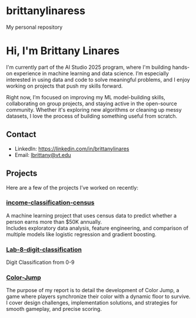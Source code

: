 # brittanylinaress
My personal repository
# Hi, I'm Brittany Linares

I'm currently part of the AI Studio 2025 program, where I'm building hands-on experience in machine learning and data science. I’m especially interested in using data and code to solve meaningful problems, and I enjoy working on projects that push my skills forward.

Right now, I’m focused on improving my ML model-building skills, collaborating on group projects, and staying active in the open-source community. Whether it's exploring new algorithms or cleaning up messy datasets, I love the process of building something useful from scratch.

## Contact

- LinkedIn: https://linkedin.com/in/brittanylinares 
- Email: lbrittany@vt.edu

## Projects

Here are a few of the projects I’ve worked on recently:

### [income-classification-census](https://github.com/brittanylinaresss/My-eCornell-Portfolio-/blob/main/Lab8.DefineAndSolveMLProblem.ipynb?short_path=eb7038a)

A machine learning project that uses census data to predict whether a person earns more than $50K annually.  
Includes exploratory data analysis, feature engineering, and comparison of multiple models like logistic regression and gradient boosting.
### [Lab-8-digit-classification](https://github.com/brittanylinaresss/My-eCornell-Portfolio-/blob/main/ImplementCNN.ipynb) 
Digit Classification from 0-9

### [Color-Jump](https://github.com/brittanylinaresss/My-eCornell-Portfolio-/blob/main/Project-2-Color-Jump) 
The purpose of my report is to detail the development of Color Jump, a game where players synchronize
their color with a dynamic floor to survive. I cover design challenges, implementation solutions, and
strategies for smooth gameplay, and precise scoring.

